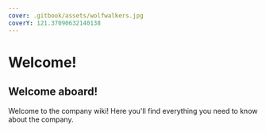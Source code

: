 ```yaml
---
cover: .gitbook/assets/wolfwalkers.jpg
coverY: 121.37090632140138
---
```


# Welcome!

## Welcome aboard!

Welcome to the company wiki! Here you'll find everything you need to know about the company.
